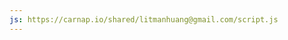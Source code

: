 ```yaml
---
js: https://carnap.io/shared/litmanhuang@gmail.com/script.js
---
```


<!-- //This is the .md file to be uploaded in Carnap. Carnap server doesn't allow CORS. The application will be rendered in Carnap -->
